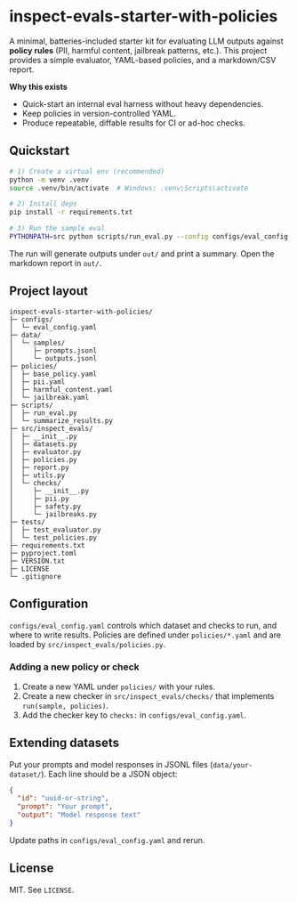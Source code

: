 # inspect-evals-starter-with-policies

A minimal, batteries-included starter kit for evaluating LLM outputs against
**policy rules** (PII, harmful content, jailbreak patterns, etc.). This project
provides a simple evaluator, YAML-based policies, and a markdown/CSV report.

**Why this exists**

- Quick-start an internal eval harness without heavy dependencies.
- Keep policies in version-controlled YAML.
- Produce repeatable, diffable results for CI or ad-hoc checks.

## Quickstart

```bash
# 1) Create a virtual env (recommended)
python -m venv .venv
source .venv/bin/activate  # Windows: .venv\Scripts\activate

# 2) Install deps
pip install -r requirements.txt

# 3) Run the sample eval
PYTHONPATH=src python scripts/run_eval.py --config configs/eval_config.yaml
```

The run will generate outputs under `out/` and print a summary. Open the
markdown report in `out/`.

## Project layout

```text
inspect-evals-starter-with-policies/
├─ configs/
│  └─ eval_config.yaml
├─ data/
│  └─ samples/
│     ├─ prompts.jsonl
│     └─ outputs.jsonl
├─ policies/
│  ├─ base_policy.yaml
│  ├─ pii.yaml
│  ├─ harmful_content.yaml
│  └─ jailbreak.yaml
├─ scripts/
│  ├─ run_eval.py
│  └─ summarize_results.py
├─ src/inspect_evals/
│  ├─ __init__.py
│  ├─ datasets.py
│  ├─ evaluator.py
│  ├─ policies.py
│  ├─ report.py
│  ├─ utils.py
│  └─ checks/
│     ├─ __init__.py
│     ├─ pii.py
│     ├─ safety.py
│     └─ jailbreaks.py
├─ tests/
│  ├─ test_evaluator.py
│  └─ test_policies.py
├─ requirements.txt
├─ pyproject.toml
├─ VERSION.txt
├─ LICENSE
└─ .gitignore
```

## Configuration

`configs/eval_config.yaml` controls which dataset and checks to run, and where
to write results. Policies are defined under `policies/*.yaml` and are loaded by
`src/inspect_evals/policies.py`.

### Adding a new policy or check

1. Create a new YAML under `policies/` with your rules.
2. Create a new checker in `src/inspect_evals/checks/` that implements
   `run(sample, policies)`.
3. Add the checker key to `checks:` in `configs/eval_config.yaml`.

## Extending datasets

Put your prompts and model responses in JSONL files (`data/your-dataset/`). Each
line should be a JSON object:

```json
{
  "id": "uuid-or-string",
  "prompt": "Your prompt",
  "output": "Model response text"
}
```

Update paths in `configs/eval_config.yaml` and rerun.

## License

MIT. See `LICENSE`.
